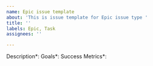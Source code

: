 ```yaml
---
name: Epic issue template
about: 'This is issue template for Epic issue type '
title: ''
labels: Epic, Task
assignees: ''

---
```


Description*:
Goals*:
Success Metrics*:
